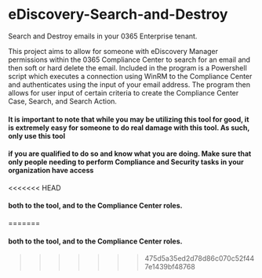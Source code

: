 # eDiscovery-Search-and-Destroy
Search and Destroy emails in your 0365 Enterprise tenant. 

  This project aims to allow for someone with eDiscovery Manager permissions within the 0365 Compliance Center to search for an email and then soft or hard delete the email.
  Included in the program is a Powershell script which executes a connection using WinRM to the Compliance Center and authenticates using the input of your email address.
  The program then allows for user input of certain criteria to create the Compliance Center Case, Search, and Search Action. 

#### It is important to note that while you may be utilizing this tool for good, it is extremely easy for someone to do real damage with this tool. As such, only use this tool
#### if you are qualified to do so and know what you are doing. Make sure that only people needing to perform Compliance and Security tasks in your organization have access 
<<<<<<< HEAD
#### both to the tool, and to the Compliance Center roles. 
=======
#### both to the tool, and to the Compliance Center roles. 
>>>>>>> 475d5a35ed2d78d86c070c52f447e1439bf48768
